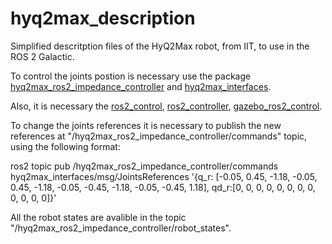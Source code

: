 # hyq2max_description
Simplified descritption files of the HyQ2Max robot, from IIT, to use in the ROS 2 Galactic. 

To control the joints postion is necessary use the package <a href="https://github.com/AureoGD/hyq2max_ros2_impedance_controller.git" target="_blank"> hyq2max_ros2_impedance_controller</a> and <a href="https://github.com/AureoGD/hyq2max_interfaces.git" target="_blank"> hyq2max_interfaces</a>. 

Also, it is necessary the <a href="https://github.com/ros-controls/ros2_control.git" target="_blank"> ros2_control</a>, <a href="https://github.com/ros-controls/ros2_controllers.git" target="_blank"> ros2_controller</a>, <a href="https://github.com/ros-simulation/gazebo_ros2_control.git" target="_blank"> gazebo_ros2_control</a>.

To change the joints references it is necessary to publish the new references at "/hyq2max_ros2_impedance_controller/commands" topic, using the following format:

ros2 topic pub /hyq2max_ros2_impedance_controller/commands hyq2max_interfaces/msg/JointsReferences '{q_r: [-0.05, 0.45, -1.18, -0.05, 0.45, -1.18, -0.05, -0.45, -1.18, -0.05, -0.45, 1.18], qd_r:[0, 0, 0, 0, 0, 0, 0, 0, 0, 0, 0, 0]}'

All the robot states are avalible in the topic "/hyq2max_ros2_impedance_controller/robot_states".
